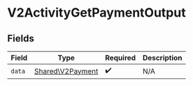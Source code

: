 # V2ActivityGetPaymentOutput


## Fields

| Field                                                | Type                                                 | Required                                             | Description                                          |
| ---------------------------------------------------- | ---------------------------------------------------- | ---------------------------------------------------- | ---------------------------------------------------- |
| `data`                                               | [Shared\V2Payment](../../Models/Shared/V2Payment.md) | :heavy_check_mark:                                   | N/A                                                  |